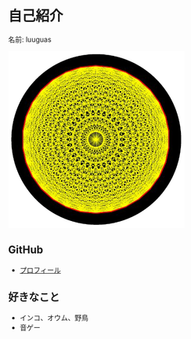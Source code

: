 # 自己紹介
名前: luuguas

![](luuguas_profile_icon.png)

## GitHub
- [プロフィール](https://github.com/luuguas)

## 好きなこと
- インコ、オウム、野鳥
- 音ゲー